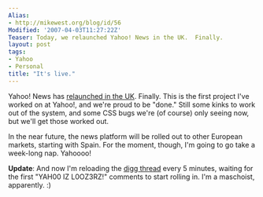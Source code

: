 ```yaml
---
Alias:
- http://mikewest.org/blog/id/56
Modified: '2007-04-03T11:27:22Z'
Teaser: Today, we relaunched Yahoo! News in the UK.  Finally.
layout: post
tags:
- Yahoo
- Personal
title: "It's live."
---
```

Yahoo! News has [relaunched in the UK][yahoo].  Finally.  This is the first project I've worked on at Yahoo!, and we're proud to be "done."  Still some kinks to work out of the system, and some CSS bugs we're (of course) only seeing now, but we'll get those worked out.

In the near future, the news platform will be rolled out to other European markets, starting with Spain.  For the moment, though, I'm going to go take a week-long nap.  Yahoooo!

__Update__: And now I'm reloading the [digg thread][digg] every 5 minutes, waiting for the first "YAH00 IZ L0OZ3RZ!" comments to start rolling in.  I'm a maschoist, apparently.  :)

[yahoo]: http://uk.news.yahoo.com/ "Yahoo! News UK"
[digg]: http://digg.com/world_news/News_Site_overhaul_at_UK_Yahoo "Digg: News Site Overhaul at UK Yahoo!"